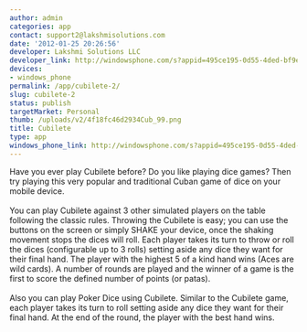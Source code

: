 ```yaml
---
author: admin
categories: app
contact: support2@lakshmisolutions.com
date: '2012-01-25 20:26:56'
developer: Lakshmi Solutions LLC
developer_link: http://windowsphone.com/s?appid=495ce195-0d55-4ded-bf9e-a59199f43a96
devices: 
- windows_phone
permalink: /app/cubilete-2/
slug: cubilete-2
status: publish
targetMarket: Personal
thumb: /uploads/v2/4f18fc46d2934Cub_99.png
title: Cubilete
type: app
windows_phone_link: http://windowsphone.com/s?appid=495ce195-0d55-4ded-bf9e-a59199f43a96
---
```


Have you ever play Cubilete before? Do you like playing dice games? Then try playing this very popular and traditional Cuban game of dice on your mobile device. <br />
<br />
You can play Cubilete against 3 other simulated players on the table following the classic rules. Throwing the Cubilete is easy; you can use the buttons on the screen or simply SHAKE your device, once the shaking movement stops the dices will roll.  Each player takes its turn to throw or roll the dices (configurable up to 3 rolls) setting aside any dice they want for their final hand. The player with the highest 5 of a kind hand wins (Aces are wild cards). A number of rounds are played and the winner of a game is the first to score the defined number of points (or patas).<br />
<br />
Also you can play Poker Dice using Cubilete. Similar to the Cubilete game, each player takes its turn to roll setting aside any dice they want for their final hand. At the end of the round, the player with the best hand wins.<br />

